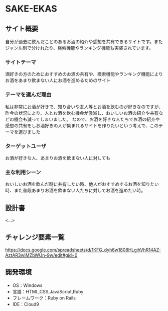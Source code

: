 # SAKE-EKAS

## サイト概要
自分が過去に飲んだことのあるお酒の紹介や感想を共有できるサイトです。またジャンル別で分けれたり、検索機能やランキング機能も実装されています。

### サイトテーマ
酒好きの方のためにおすすめのお酒の共有や、検索機能やランキング機能によりお酒をあまり飲まない人にお酒を進めるためのサイト

### テーマを選んだ理由
私は非常にお酒が好きで、知り合いや友人等とお酒を飲むのが好きなのですが、昨今の状況により、人とお酒を飲む機会が激減し、おいしいお酒の紹介や共有などの機会も減ってしまいました。
なので、お酒を好きな人たちでお酒の紹介や感想の共有をしお酒好きの人が集まれるサイトを作りたいという考えで、このテーマを選びました

### ターゲットユーザ
お酒が好きな人、あまりお酒を飲まない人に対しても

### 主な利用シーン
おいしいお酒を飲んだ時に共有したい時、他人がおすすめするお酒を知りたい時、また普段あまりお酒を飲まない人たちに対してお酒を進めたい時。

## 設計書
<...>

## チャレンジ要素一覧
https://docs.google.com/spreadsheets/d/1KFG_dyh6w1808HLgjhVhR14AZ-AztAR3wIMZbWUn-9w/edit#gid=0

## 開発環境
- OS：Windows
- 言語：HTML,CSS,JavaScript,Ruby
- フレームワーク：Ruby on Rails
- IDE：Cloud9

